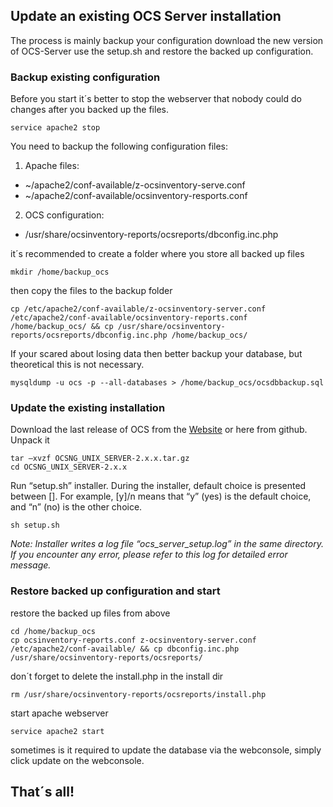 ## Update an existing OCS Server installation
The process is mainly backup your configuration download the new version of OCS-Server use the setup.sh and restore the backed up configuration.


### Backup existing configuration
Before you start it´s better to stop the webserver that nobody could do changes after you backed up the files.
```
service apache2 stop
```
You need to backup the following configuration files:
1. Apache files:    
* ~/apache2/conf-available/z-ocsinventory-serve.conf
*  ~/apache2/conf-available/ocsinventory-resports.conf
2. OCS configuration:
* /usr/share/ocsinventory-reports/ocsreports/dbconfig.inc.php

it´s recommended to create a folder where you store all backed up files
```
mkdir /home/backup_ocs
```
then copy the files to the backup folder
```
cp /etc/apache2/conf-available/z-ocsinventory-server.conf /etc/apache2/conf-available/ocsinventory-reports.conf /home/backup_ocs/ && cp /usr/share/ocsinventory-reports/ocsreports/dbconfig.inc.php /home/backup_ocs/
```
If your scared about losing data then better backup your database, but theoretical this is not necessary.
```
mysqldump -u ocs -p --all-databases > /home/backup_ocs/ocsdbbackup.sql
```

### Update the existing installation
Download the last release of OCS from the [Website](https://www.ocsinventory-ng.org/en/download-en/) or here from github.    
Unpack it
```
tar –xvzf OCSNG_UNIX_SERVER-2.x.x.tar.gz
cd OCSNG_UNIX_SERVER-2.x.x
```
Run “setup.sh” installer. During the installer, default choice is presented between []. For example, [y]/n means that “y” (yes) is the default choice, and “n” (no) is the other choice.
```
sh setup.sh
```
*Note: Installer writes a log file “ocs_server_setup.log” in the same directory. If you encounter any error, please refer to this log for detailed error message.*


### Restore backed up configuration and start
restore the backed up files from above 
```
cd /home/backup_ocs
cp ocsinventory-reports.conf z-ocsinventory-server.conf /etc/apache2/conf-available/ && cp dbconfig.inc.php /usr/share/ocsinventory-reports/ocsreports/
```
don´t forget to delete the install.php in the install dir
```
rm /usr/share/ocsinventory-reports/ocsreports/install.php
```
start apache webserver
```
service apache2 start
```

sometimes is it required to update the database via the webconsole, simply click update on the webconsole.


## That´s all!
